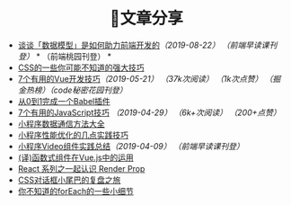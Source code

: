 <h1 align="center"> 🌱文章分享</h1>

* [谈谈「数据模型」是如何助力前端开发的](https://mp.weixin.qq.com/s/q6xybux0fhrUz5HE5TY0aA)*（2019-08-22）* *（前端早读课刊登）* * （前端桃园刊登） * 
* [CSS的一些你可能不知道的强大技巧](https://juejin.im/post/5d0b76d8f265da1b602909c5)
* [7个有用的Vue开发技巧](https://juejin.im/post/5ce3b519f265da1bb31c0d5f)*（2019-05-21）* *（37k次阅读）* *（1k次点赞）* *（掘金热榜）（code秘密花园刊登）*
* [从0到1完成一个Babel插件](https://juejin.im/post/5cbe76d8f265da036d79bbe5)
* [7个有用的JavaScript技巧](https://juejin.im/post/5cc6f07ce51d456e3a5f089b) *（2019-04-29）*  *（6k+次阅读）*  *（200+点赞）*
* [小程序数据通信方法大全](https://juejin.im/post/5cb2f572e51d456e6154b402)
* [小程序性能优化的几点实践技巧](https://mp.weixin.qq.com/s/zhBQmjDoo056hlyR41RTIw)
* [小程序Video组件实践总结](https://mp.weixin.qq.com/s/zhBQmjDoo056hlyR41RTIw)*（2019-04-09）* *（前端早读课刊登）*
* [(译)函数式组件在Vue.js中的运用](https://juejin.im/post/5c2d7030f265da613a54236f)
* [React 系列之一起认识 Render Prop](https://juejin.im/post/5a965ac6f265da4e7a78889d)
* [CSS对话框小尾巴的复盘之旅](https://juejin.im/post/5cdc0458f265da03a1584fd0)
* [你不知道的forEach的一些小细节](https://juejin.im/post/5cb860eaf265da03ac0d052b)
